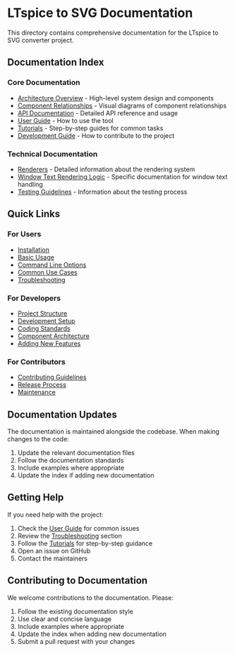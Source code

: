 # LTspice to SVG Documentation

This directory contains comprehensive documentation for the LTspice to SVG converter project.

## Documentation Index

### Core Documentation
- [Architecture Overview](architecture.md) - High-level system design and components
- [Component Relationships](component_relationships.md) - Visual diagrams of component relationships
- [API Documentation](api.md) - Detailed API reference and usage
- [User Guide](user_guide.md) - How to use the tool
- [Tutorials](tutorials.md) - Step-by-step guides for common tasks
- [Development Guide](development.md) - How to contribute to the project

### Technical Documentation
- [Renderers](renderers.md) - Detailed information about the rendering system
- [Window Text Rendering Logic](window_text_rendering_logic.md) - Specific documentation for window text handling
- [Testing Guidelines](testing.md) - Information about the testing process

## Quick Links

### For Users
- [Installation](user_guide.md#installation)
- [Basic Usage](user_guide.md#basic-usage)
- [Command Line Options](user_guide.md#command-line-options)
- [Common Use Cases](tutorials.md)
- [Troubleshooting](user_guide.md#troubleshooting)

### For Developers
- [Project Structure](development.md#project-structure)
- [Development Setup](development.md#development-setup)
- [Coding Standards](development.md#coding-standards)
- [Component Architecture](component_relationships.md)
- [Adding New Features](development.md#adding-new-features)

### For Contributors
- [Contributing Guidelines](development.md#contributing-guidelines)
- [Release Process](development.md#release-process)
- [Maintenance](development.md#maintenance)

## Documentation Updates

The documentation is maintained alongside the codebase. When making changes to the code:

1. Update the relevant documentation files
2. Follow the documentation standards
3. Include examples where appropriate
4. Update the index if adding new documentation

## Getting Help

If you need help with the project:

1. Check the [User Guide](user_guide.md) for common issues
2. Review the [Troubleshooting](user_guide.md#troubleshooting) section
3. Follow the [Tutorials](tutorials.md) for step-by-step guidance
4. Open an issue on GitHub
5. Contact the maintainers

## Contributing to Documentation

We welcome contributions to the documentation. Please:

1. Follow the existing documentation style
2. Use clear and concise language
3. Include examples where appropriate
4. Update the index when adding new documentation
5. Submit a pull request with your changes 